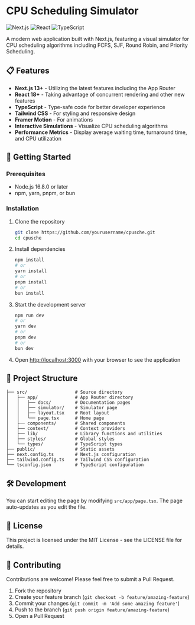 # CPU Scheduling Simulator

![Next.js](https://img.shields.io/badge/Next.js-13+-000000?style=for-the-badge&logo=next.js&logoColor=white)
![React](https://img.shields.io/badge/React-18+-61DAFB?style=for-the-badge&logo=react&logoColor=black)
![TypeScript](https://img.shields.io/badge/TypeScript-4.9+-3178C6?style=for-the-badge&logo=typescript&logoColor=white)

A modern web application built with Next.js, featuring a visual simulator for CPU scheduling algorithms including FCFS, SJF, Round Robin, and Priority Scheduling.

## 📋 Features

- **Next.js 13+** - Utilizing the latest features including the App Router
- **React 18+** - Taking advantage of concurrent rendering and other new features
- **TypeScript** - Type-safe code for better developer experience
- **Tailwind CSS** - For styling and responsive design
- **Framer Motion** - For animations
- **Interactive Simulations** - Visualize CPU scheduling algorithms
- **Performance Metrics** - Display average waiting time, turnaround time, and CPU utilization

## 🚀 Getting Started

### Prerequisites

- Node.js 16.8.0 or later
- npm, yarn, pnpm, or bun

### Installation

1. Clone the repository

    ```bash
    git clone https://github.com/yourusername/cpusche.git
    cd cpusche
    ```

2. Install dependencies

    ```bash
    npm install
    # or
    yarn install
    # or
    pnpm install
    # or
    bun install
    ```

3. Start the development server

    ```bash
    npm run dev
    # or
    yarn dev
    # or
    pnpm dev
    # or
    bun dev
    ```

4. Open [http://localhost:3000](http://localhost:3000) with your browser to see the application

## 🧰 Project Structure

```
├── src/                  # Source directory
│   ├── app/              # App Router directory
│   │   ├── docs/         # Documentation pages
│   │   ├── simulator/    # Simulator page
│   │   ├── layout.tsx    # Root layout
│   │   └── page.tsx      # Home page
│   ├── components/       # Shared components
│   ├── context/          # Context providers
│   ├── lib/              # Library functions and utilities
│   ├── styles/           # Global styles
│   └── types/            # TypeScript types
├── public/               # Static assets
├── next.config.ts        # Next.js configuration
├── tailwind.config.ts    # Tailwind CSS configuration
└── tsconfig.json         # TypeScript configuration
```

## 🛠️ Development

You can start editing the page by modifying `src/app/page.tsx`. The page auto-updates as you edit the file.

## 📄 License

This project is licensed under the MIT License - see the LICENSE file for details.

## 👥 Contributing

Contributions are welcome! Please feel free to submit a Pull Request.

1. Fork the repository
2. Create your feature branch (`git checkout -b feature/amazing-feature`)
3. Commit your changes (`git commit -m 'Add some amazing feature'`)
4. Push to the branch (`git push origin feature/amazing-feature`)
5. Open a Pull Request
